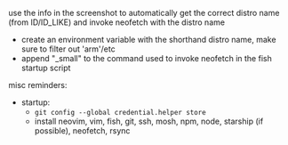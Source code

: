 use the info in the screenshot to automatically get the correct distro name (from ID/ID_LIKE) and invoke neofetch with the distro name

* create an environment variable with the shorthand distro name, make sure to filter out 'arm'/etc
* append "_small" to the command used to invoke neofetch in the fish startup script

misc reminders:
* startup:
    * `git config --global credential.helper store`
    * install neovim, vim, fish, git, ssh, mosh, npm, node, starship (if possible), neofetch, rsync

